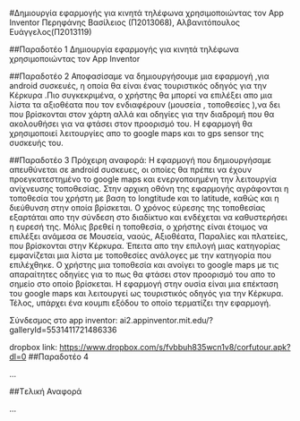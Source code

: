﻿#Δημιουργία εφαρμογής για κινητά τηλέφωνα χρησιμοποιώντας τον App Inventor
Περηφάνης Βασίλειος (Π2013068), Αλβανιτόπουλος Ευάγγελος(Π2013119) 

##Παραδοτέο 1
Δημιουργία εφαρμογής για κινητά τηλέφωνα χρησιμοποιώντας τον App Inventor

##Παραδοτέο 2
Αποφασίσαμε να δημιουργήσουμε μια εφαρμογή ,για android συσκευές, η οποία θα είναι
 ένας τουριστικός οδηγός για την Κέρκυρα .Πιο συγκεκριμένα, ο χρήστης θα μπορεί να επιλέξει απο μια λίστα τα αξιοθέατα που τον ενδιαφέρουν 
(μουσεία , τοποθεσίες ),να δει που βρίσκονται στον χάρτη αλλά και οδηγίες για την διαδρομή που θα ακολουθήσει για να φτάσει στον προορισμό του.
 Η εφαρμογή θα χρησιμοποιεί λειτουργίες απο το google maps και το gps sensor της συσκευής του.

##Παραδοτέο 3
Πρόχειρη αναφορά:
Η εφαρμογή που δημιουργήσαμε απευθύνεται σε android συσκευες, οι οποίες θα πρέπει να έχουν προεγκατεστημένο το google maps και ενεργοποιημένη την λειτουργία ανίχνευσης τοποθεσίας. Στην αρχικη οθόνη της εφαρμογής αγράφονται η τοποθεσία του χρήστη με βαση το longtitude και το latitude, καθώς και η διεύθυνση στην οποία βρίσκεται. Ο χρόνος εύρεσης της τοποθεσίας εξαρτάται απο την σύνδεση στο διαδίκτυο και ενδέχεται να καθυστερήσει η ευρεσή της. Μόλις βρεθεί η τοποθεσία, ο χρήστης είναι έτοιμος να επιλέξει ανάμεσα σε  Μουσεία, ναούς, Αξιοθέατα, Παραλίες και πλατείες, που βρίσκονται στην Κέρκυρα. Έπειτα απο την επιλογή μιας κατηγορίας εμφανίζεται μια λίστα με τοποθεσίες ανάλογες με την κατηγορία που επιλέχθηκε. Ο χρήστης μια τοποθεσία και ανοίγει το google maps με τις απαραίτητες οδηγίες για το πως θα φτάσει στον προορισμό του απο το σημείο στο οποίο βρίσκεται. Η εφαρμογή στην ουσία είναι μια επέκταση του google maps και λειτουργεί ως τουριστικός οδηγός για την Κέρκυρα. Τέλος, υπάρχει ένα κουμπι εξόδου το οποίο τερματίζει την εφαρμογή.

Σύνδεσμος στο app inventor:
ai2.appinventor.mit.edu/?galleryId=5531411721486336

dropbox link:
https://www.dropbox.com/s/fvbbuh835wcn1v8/corfutour.apk?dl=0
##Παραδοτέο 4

...

##Tελική Αναφορά

...
